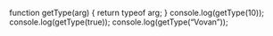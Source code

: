 function getType(arg) {
    return typeof arg; 
}
console.log(getType(10));
console.log(getType(true));
console.log(getType(“Vovan”));
